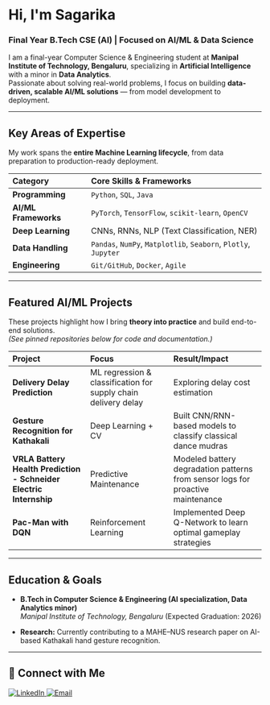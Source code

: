 # Hi, I'm Sagarika

### Final Year B.Tech CSE (AI) | Focused on AI/ML & Data Science

I am a final-year Computer Science & Engineering student at **Manipal Institute of Technology, Bengaluru**, specializing in **Artificial Intelligence** with a minor in **Data Analytics**.  
Passionate about solving real-world problems, I focus on building **data-driven, scalable AI/ML solutions** — from model development to deployment.

---

## Key Areas of Expertise

My work spans the **entire Machine Learning lifecycle**, from data preparation to production-ready deployment.

| Category | Core Skills & Frameworks |
| :--- | :--- |
| **Programming** | `Python`, `SQL`, `Java` |
| **AI/ML Frameworks** | `PyTorch`, `TensorFlow`, `scikit-learn`, `OpenCV` |
| **Deep Learning** | CNNs, RNNs, NLP (Text Classification, NER) |
| **Data Handling** | `Pandas`, `NumPy`, `Matplotlib`, `Seaborn`, `Plotly`, `Jupyter` |
| **Engineering** | `Git/GitHub`, `Docker`, `Agile` |

---

## Featured AI/ML Projects

These projects highlight how I bring **theory into practice** and build end-to-end solutions.  
*(See pinned repositories below for code and documentation.)*

| Project | Focus | Result/Impact |
| :--- | :--- | :--- |
| **Delivery Delay Prediction** | ML regression & classification for supply chain delivery delay | Exploring delay cost estimation |
| **Gesture Recognition for Kathakali** | Deep Learning + CV | Built CNN/RNN-based models to classify classical dance mudras |
| **VRLA Battery Health Prediction - Schneider Electric Internship** | Predictive Maintenance | Modeled battery degradation patterns from sensor logs for proactive maintenance |
| **Pac-Man with DQN** | Reinforcement Learning | Implemented Deep Q-Network to learn optimal gameplay strategies |

---

## Education & Goals

* **B.Tech in Computer Science & Engineering (AI specialization, Data Analytics minor)**  
  *Manipal Institute of Technology, Bengaluru* (Expected Graduation: 2026)  

* **Research:** Currently contributing to a MAHE–NUS research paper on AI-based Kathakali hand gesture recognition.

---

## 🤝 Connect with Me  

<p align="left">
    <a href="https://www.linkedin.com/in/v-sagarika-8465972b1/" target="_blank">
        <img src="https://img.shields.io/badge/LinkedIn-0077B5?style=for-the-badge&logo=linkedin&logoColor=white" alt="LinkedIn">
    </a>
    <a href="mailto:vsagarika01@gmail.com" target="_blank">
        <img src="https://img.shields.io/badge/Email-D14836?style=for-the-badge&logo=gmail&logoColor=white" alt="Email">
    </a>
</p>
